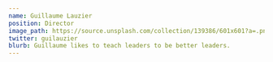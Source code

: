 ```yaml
---
name: Guillaume Lauzier
position: Director
image_path: https://source.unsplash.com/collection/139386/601x601?a=.png
twitter: guilauzier
blurb: Guillaume likes to teach leaders to be better leaders.
---
```

